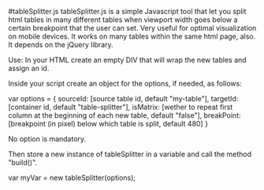 #tableSplitter.js
tableSplitter.js is a simple Javascript tool that let you split html tables in many different tables when viewport width goes below a certain breakpoint that the user can set. Very useful for optimal visualization on mobile devices.
It works on many tables within the same html page, also.
It depends on the jQuery library.

Use:
In your HTML create an empty DIV that will wrap the new tables and assign an id.
<DIV id="table-splitter"></DIV>

Inside your script create an object for the options, if needed, as follows:

var options = {
	sourceId: [source table id, default "my-table"],
	targetId: [container id, default "table-splitter"],
	isMatrix: [wether to repeat first column at the beginning of each new table, default "false"],
	breakPoint:[breakpoint (in pixel) below which table is split, default 480] 
}

No option is mandatory.

Then store a new instance of tableSplitter in a variable and call the method "build()".

var myVar = new tableSplitter(options);
